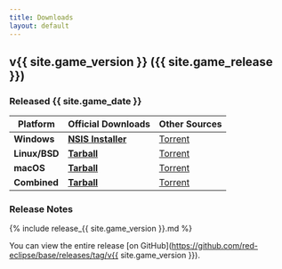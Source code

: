 ```yaml
---
title: Downloads
layout: default
---
```


## v{{ site.game_version }} ({{ site.game_release }})
### Released {{ site.game_date }}

Platform      | Official Downloads                  | Other Sources
--------------|-------------------------------------|-------------------------------------
**Windows**   | **[NSIS Installer](/download/win)** | [Torrent](https://redeclipse.net/torrent/win)
**Linux/BSD** | **[Tarball](/download/nix)**        | [Torrent](https://redeclipse.net/torrent/nix)
**macOS**     | **[Tarball](/download/mac)**        | [Torrent](https://redeclipse.net/torrent/mac)
**Combined**  | **[Tarball](/download/combined)**   | [Torrent](https://redeclipse.net/torrent/combined)

### Release Notes

{% include release_{{ site.game_version }}.md %}

You can view the entire release [on GitHub](https://github.com/red-eclipse/base/releases/tag/v{{ site.game_version }}).
